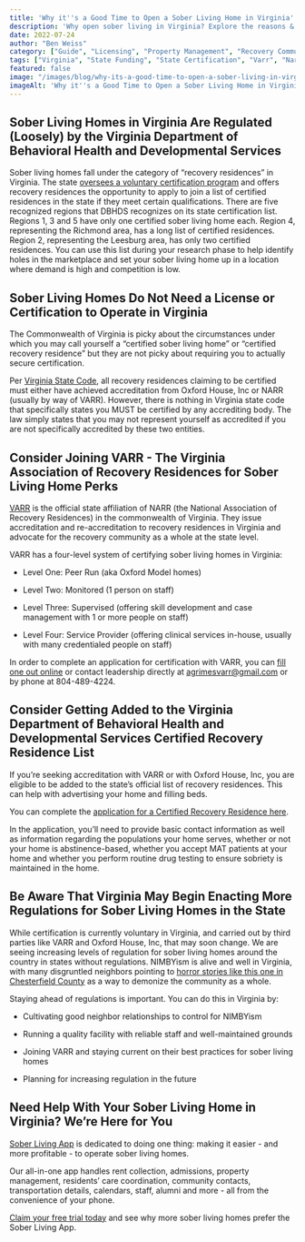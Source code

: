 ```yaml
---
title: 'Why it''s a Good Time to Open a Sober Living Home in Virginia'
description: 'Why open sober living in Virginia? Explore the reasons & opportunities highlighted in this July 2022 analysis.'
date: 2022-07-24
author: "Ben Weiss"
category: ["Guide", "Licensing", "Property Management", "Recovery Community", "Regulations", "Sober Living Management"]
tags: ["Virginia", "State Funding", "State Certification", "Varr", "Narr", "Regulations", "Nimb"]
featured: false
image: "/images/blog/why-its-a-good-time-to-open-a-sober-living-in-virginia.jpg"
imageAlt: 'Why it''s a Good Time to Open a Sober Living Home in Virginia'
---
```


## Sober Living Homes in Virginia Are Regulated (Loosely) by the Virginia Department of Behavioral Health and Developmental Services

Sober living homes fall under the category of “recovery residences” in Virginia. The state [oversees a voluntary certification program](<https://dbhds.virginia.gov/office-of-recovery-services/recovery-residences/>) and offers recovery residences the opportunity to apply to join a list of certified residences in the state if they meet certain qualifications. There are five recognized regions that DBHDS recognizes on its state certification list. Regions 1, 3 and 5 have only one certified sober living home each. Region 4, representing the Richmond area, has a long list of certified residences. Region 2, representing the Leesburg area, has only two certified residences. You can use this list during your research phase to help identify holes in the marketplace and set your sober living home up in a location where demand is high and competition is low. 

## Sober Living Homes Do Not Need a License or Certification to Operate in Virginia

The Commonwealth of Virginia is picky about the circumstances under which you may call yourself a “certified sober living home” or “certified recovery residence” but they are not picky about requiring you to actually secure certification. 

Per [Virginia State Code](<https://law.lis.virginia.gov/vacode/title37.2/chapter4/section37.2-431.1/>), all recovery residences claiming to be certified must either have achieved accreditation from Oxford House, Inc or NARR (usually by way of VARR). However, there is nothing in Virginia state code that specifically states you MUST be certified by any accrediting body. The law simply states that you may not represent yourself as accredited if you are not specifically accredited by these two entities. 

## Consider Joining VARR - The Virginia Association of Recovery Residences for Sober Living Home Perks

[VARR](<https://varronline.org/>) is the official state affiliation of NARR (the National Association of Recovery Residences) in the commonwealth of Virginia. They issue accreditation and re-accreditation to recovery residences in Virginia and advocate for the recovery community as a whole at the state level. 

VARR has a four-level system of certifying sober living homes in Virginia: 

  * Level One: Peer Run (aka Oxford Model homes)

  * Level Two: Monitored (1 person on staff)

  * Level Three: Supervised (offering skill development and case management with 1 or more people on staff)

  * Level Four: Service Provider (offering clinical services in-house, usually with many credentialed people on staff)

In order to complete an application for certification with VARR, you can [fill one out online](<https://varronline.org/accredited-residences/application/>) or contact leadership directly at [agrimesvarr@gmail.com](<mailto:agrimesvarr@gmail.com>) or by phone at 804-489-4224.

## Consider Getting Added to the Virginia Department of Behavioral Health and Developmental Services Certified Recovery Residence List

If you’re seeking accreditation with VARR or with Oxford House, Inc, you are eligible to be added to the state’s official list of recovery residences. This can help with advertising your home and filling beds. 

You can complete the [application for a Certified Recovery Residence here](<https://ris.dls.virginia.gov/uploads/12VAC35/forms/72875006077~2m.pdf>). 

In the application, you’ll need to provide basic contact information as well as information regarding the populations your home serves, whether or not your home is abstinence-based, whether you accept MAT patients at your home and whether you perform routine drug testing to ensure sobriety is maintained in the home. 

## Be Aware That Virginia May Begin Enacting More Regulations for Sober Living Homes in the State

While certification is currently voluntary in Virginia, and carried out by third parties like VARR and Oxford House, Inc, that may soon change. We are seeing increasing levels of regulation for sober living homes around the country in states without regulations. NIMBYism is alive and well in Virginia, with many disgruntled neighbors pointing to [horror stories like this one in Chesterfield County](<https://www.wtvr.com/news/problem-solvers/problem-solvers-investigations/recovery-home-murder-more-state-oversight-july-5-2022>) as a way to demonize the community as a whole. 

Staying ahead of regulations is important. You can do this in Virginia by: 

  * Cultivating good neighbor relationships to control for NIMBYism 

  * Running a quality facility with reliable staff and well-maintained grounds

  * Joining VARR and staying current on their best practices for sober living homes 

  * Planning for increasing regulation in the future

## Need Help With Your Sober Living Home in Virginia? We’re Here for You

[Sober Living App](</>) is dedicated to doing one thing: making it easier - and more profitable - to operate sober living homes. 

Our all-in-one app handles rent collection, admissions, property management, residents’ care coordination, community contacts, transportation details, calendars, staff, alumni and more - all from the convenience of your phone. 

[Claim your free trial today](<https://behavehealth.com/get-started>) and see why more sober living homes prefer the Sober Living App.